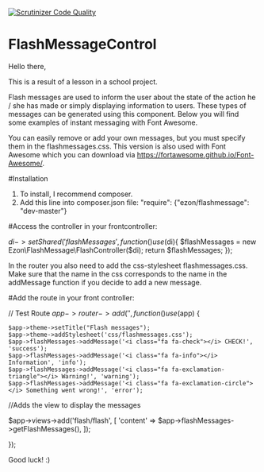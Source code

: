 [![Scrutinizer Code Quality](https://scrutinizer-ci.com/g/emanulzone/FlashMessage/badges/quality-score.png?b=master)](https://scrutinizer-ci.com/g/emanulzone/FlashMessage/?branch=master)

# FlashMessageControl

Hello there, 

This is a result of a lesson in a school project.

Flash messages are used to inform the user about the state of the action he / she has made or simply displaying information to users. These types of messages can be generated using this component. Below you will find some examples of instant messaging with Font Awesome.

You can easily remove or add your own messages, but you must specify them in the flashmessages.css. This version is also used with Font Awesome which you can download via https://fortawesome.github.io/Font-Awesome/.

#Installation

1. To install, I recommend composer.
2. Add this line into composer.json file: "require": {"ezon/flashmessage": "dev-master"}

#Access the controller in your frontcontroller:

$di->setShared('flashMessages', function() use ($di){ $flashMessages = new Ezon\FlashMessage\FlashController($di); return $flashMessages; }); 

In the router you also need to add the css-stylesheet flashmessages.css. Make sure that the name in the css corresponds to the name in the addMessage function if you decide to add a new message.


#Add the route in your front controller:

// Test Route $app->router->add('', function() use ($app) {

    $app->theme->setTitle("Flash messages");
    $app->theme->addStylesheet('css/flashmessages.css');
    $app->flashMessages->addMessage('<i class="fa fa-check"></i> CHECK!', 'success');
    $app->flashMessages->addMessage('<i class="fa fa-info"></i> Information', 'info');
    $app->flashMessages->addMessage('<i class="fa fa-exclamation-triangle"></i> Warning!', 'warning');
    $app->flashMessages->addMessage('<i class="fa fa-exclamation-circle"></i> Something went wrong!', 'error');

//Adds the view to display the messages

$app->views->add('flash/flash', [ 
    'content' => $app->flashMessages->getFlashMessages(),
    ]); 

});

Good luck! :)
